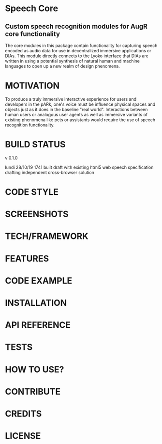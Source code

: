 #  Speech Core
## Custom speech recognition modules for AugR core functionality

The core modules in this package contain functionality for capturing speech encoded as audio data for use in decentralized immersive applications or DIAs. This module directly connects to the Lyoko interface that DIAs are written in using a potential synthesis of natural human and machine languages to open up a new realm of design phenomena.

#  MOTIVATION
To produce a truly immersive interactive experience for users and developers in the pARk, one's voice must be influence physical spaces and objects just as it does in the baseline "real world". Interactions between human users or analogous user agents as well as immersive variants of existing phenomena like pets or assistants would require the use of speech recognition functionality.

#  BUILD STATUS
v 0.1.0

lundi 28/10/19
1741
built draft with existing html5 web speech specification
drafting independent cross-browser solution

#  CODE STYLE

#  SCREENSHOTS

#  TECH/FRAMEWORK

#  FEATURES

#  CODE EXAMPLE

#  INSTALLATION

#  API REFERENCE

#  TESTS

#  HOW TO USE?

# CONTRIBUTE

# CREDITS

# LICENSE
